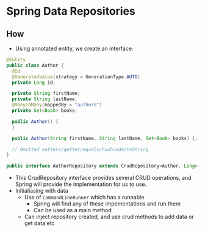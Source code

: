# Spring Data Repositories

## How

- Using annotated entity, we create an interface:

```java
@Entity
public class Author {
  @Id
  @GeneratedValue(strategy = GenerationType.AUTO)
  private Long id;

  private String firstName;
  private String lastName;
  @ManyToMany(mappedBy = "authors")
  private Set<Book> books;

  public Author() {
  }

  public Author(String firstName, String lastName, Set<Book> books) {...}

  // Omitted setters/getter/equals/hashcode/toString
}

public interface AuthorRepository extends CrudRepository<Author, Long>{}
```
- This CrudRepository interface provides several CRUD operations, and Spring will provide the implementation for us to use.
- Initialiasing with data
  - Use of `CommandLineRunner` which has a runnable
    - Spring will find any of these impementations and run them
    - Can be used as a main method
  - Can inject repository created, and use crud methods to add data or get data etc
